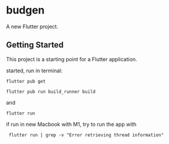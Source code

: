# budgen

A new Flutter project.

## Getting Started

This project is a starting point for a Flutter application.

started, run in terminal:

``` 
flutter pub get
```

``` 
flutter pub run build_runner build
```

and 

```
flutter run 
````



if run in new Macbook with M1, try to run the app with

``` 
 flutter run | grep -v "Error retrieving thread information"
```

